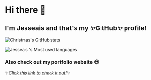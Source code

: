 # Hi there 👋

## I'm Jesseais and that's my ✨GitHub✨ profile!


![Christmas's GitHub stats](https://github-readme-stats.vercel.app/api?username=Jesseais&show_icons=true&theme=tokyonight)

![Jesseais 's Most used languages](https://github-readme-stats.vercel.app/api/top-langs/?username=Jesseais&layout=compact&hide_border=true&langs_count=10)


### Also check out my portfolio website 😎

✨[_Click this link to check it out!_](https://www.anisseven.top)✨  
